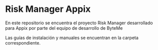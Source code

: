 # Risk Manager Appix

En este repositorio se encuentra el proyecto Risk Manager desarrollado para Appix por parte del equipo de desarrollo de ByteMe

Las guías de instalación y manuales se encuentran en la carpeta correspondiente.
